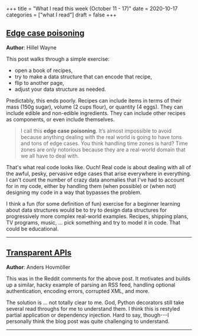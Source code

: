 +++
title = "What I read this week (October 11 - 17)"
date = 2020-10-17
categories = ["what I read"]
draft = false
+++


<!--more-->

## [Edge case poisoning](https://buttondown.email/hillelwayne/archive/edge-case-poisoning/)
**Author**: Hillel Wayne

This post walks through a simple exercise: 
 * open a book of recipes, 
 * try to make a data structure that can encode that recipe, 
 * flip to another page, 
 * adjust your data structure as needed.

Predictably, this ends poorly. 
Recipes can include items in terms of their mass (150g sugar), volume (2 cups flour), or quantity (4 eggs). 
They can include edible and non-edible ingredients.
They can include other recipes as components, or even include themselves.

> I call this **edge case poisoning**. It’s almost impossible to avoid because anything dealing with the real world is going to have tons and tons of edge cases. You think handling time zones is hard? Time zones are only notorious because they are a real-world domain that we all have to deal with.

That's what real code looks like. Ouch!
Real code is about dealing with all of the awful, pesky, pervasive edge cases that arise everywhere in everything.
I can't count the number of crazy data anomalies that I've had to account for in my code, either by handling them (when possible) or (when not) designing my code in a way that bypasses the problem. 

I think a fun (for some definition of fun) exercise for a beginner learning about data structures would be to try to design data structures for progressively more complex real-world examples.
Recipes, shipping plans, TV programs, music, ... pick something and try to model it in code.
That could be educational.

---

## [Transparent APIs](https://kodare.net/2020/09/14/transparent_apis.html)
**Author**: Anders Hovmöller 

This was in the Reddit comments for the above post.
It motivates and builds up a similar, hacky example of parsing an RSS feed, handling optional authentication, encoding errors, corrupted XML, and more. 

The solution is ... not totally clear to me. God, Python decorators still take several read throughs for me to understand them.
I think this is restyled partial application or dependency injection. Hard to say, though---I personally think the blog post was quite challenging to understand.

---

